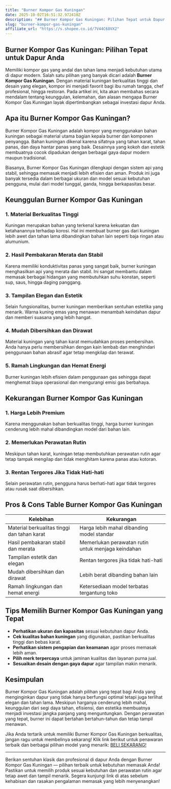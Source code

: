 ```yaml
---
title: "Burner Kompor Gas Kuningan"
date: 2025-10-02T16:51:32.972410Z
description: "## Burner Kompor Gas Kuningan: Pilihan Tepat untuk Dapur Anda..."
slug: "burner-kompor-gas-kuningan"
affiliate_url: "https://s.shopee.co.id/7V44C68VX2"
---
```

## Burner Kompor Gas Kuningan: Pilihan Tepat untuk Dapur Anda

Memiliki kompor gas yang andal dan tahan lama menjadi kebutuhan utama di dapur modern. Salah satu pilihan yang banyak dicari adalah **Burner Kompor Gas Kuningan**. Dengan material kuningan berkualitas tinggi dan desain yang elegan, kompor ini menjadi favorit bagi ibu rumah tangga, chef profesional, hingga restoran. Pada artikel ini, kita akan membahas secara mendalam tentang keunggulan, kelemahan, dan alasan mengapa Burner Kompor Gas Kuningan layak dipertimbangkan sebagai investasi dapur Anda.

## Apa itu Burner Kompor Gas Kuningan?

Burner Kompor Gas Kuningan adalah kompor yang menggunakan bahan kuningan sebagai material utama bagian kepala burner dan komponen penyangga. Bahan kuningan dikenal karena sifatnya yang tahan karat, tahan panas, dan daya hantar panas yang baik. Desainnya yang kokoh dan estetik membuatnya cocok dipadukan dengan berbagai gaya dapur modern maupun tradisional.

Biasanya, Burner Kompor Gas Kuningan dilengkapi dengan sistem api yang stabil, sehingga memasak menjadi lebih efisien dan aman. Produk ini juga banyak tersedia dalam berbagai ukuran dan model sesuai kebutuhan pengguna, mulai dari model tunggal, ganda, hingga berkapasitas besar.

## Keunggulan Burner Kompor Gas Kuningan

### 1. Material Berkualitas Tinggi
Kuningan merupakan bahan yang terkenal karena kekuatan dan ketahanannya terhadap korosi. Hal ini membuat burner gas dari kuningan lebih awet dan tahan lama dibandingkan bahan lain seperti baja ringan atau alumunium.

### 2. Hasil Pembakaran Merata dan Stabil
Karena memiliki konduktivitas panas yang sangat baik, burner kuningan menghasilkan api yang merata dan stabil. Ini sangat membantu dalam memasak berbagai hidangan yang membutuhkan suhu konstan, seperti sup, saus, hingga daging panggang.

### 3. Tampilan Elegan dan Estetik
Selain fungsionalitas, burner kuningan memberikan sentuhan estetika yang menarik. Warna kuning emas yang menawan menambah keindahan dapur dan memberi suasana yang lebih hangat.

### 4. Mudah Dibersihkan dan Dirawat
Material kuningan yang tahan karat memudahkan proses pembersihan. Anda hanya perlu membersihkan dengan kain lembab dan menghindari penggunaan bahan abrasif agar tetap mengkilap dan terawat.

### 5. Ramah Lingkungan dan Hemat Energi
Burner kuningan lebih efisien dalam penggunaan gas sehingga dapat menghemat biaya operasional dan mengurangi emisi gas berbahaya.

## Kekurangan Burner Kompor Gas Kuningan

### 1. Harga Lebih Premium
Karena menggunakan bahan berkualitas tinggi, harga burner kuningan cenderung lebih mahal dibandingkan model dari bahan lain.

### 2. Memerlukan Perawatan Rutin
Meskipun tahan karat, kuningan tetap membutuhkan perawatan rutin agar tetap tampak mengilap dan tidak menghitam karena panas atau kotoran.

### 3. Rentan Tergores Jika Tidak Hati-hati
Selain perawatan rutin, pengguna harus berhati-hati agar tidak tergores atau rusak saat dibersihkan.

## Pros & Cons Table Burner Kompor Gas Kuningan

| Kelebihan                                             | Kekurangan                                            |
|--------------------------------------------------------|------------------------------------------------------|
| Material berkualitas tinggi dan tahan karat          | Harga lebih mahal dibanding model standar          |
| Hasil pembakaran stabil dan merata                     | Memerlukan perawatan rutin untuk menjaga keindahan|
| Tampilan estetik dan elegan                            | Rentan tergores jika tidak hati-hati                |
| Mudah dibersihkan dan dirawat                          | Lebih berat dibanding bahan lain                   |
| Ramah lingkungan dan hemat energi                      | Ketersediaan model terbatas tergantung toko      |

## Tips Memilih Burner Kompor Gas Kuningan yang Tepat

- **Perhatikan ukuran dan kapasitas** sesuai kebutuhan dapur Anda.
- **Cek kualitas bahan kuningan** yang digunakan, pastikan berkualitas tinggi dan bebas karat.
- **Perhatikan sistem pengapian dan keamanan** agar proses memasak lebih aman.
- **Pilih merk terpercaya** untuk jaminan kualitas dan layanan purna jual.
- **Sesuaikan desain dengan gaya dapur** agar tampilan makin menarik.

## Kesimpulan

Burner Kompor Gas Kuningan adalah pilihan yang tepat bagi Anda yang menginginkan dapur yang tidak hanya berfungsi optimal tetapi juga terlihat elegan dan tahan lama. Meskipun harganya cenderung lebih mahal, keunggulan dari segi daya tahan, efisiensi, dan estetika membuatnya menjadi investasi jangka panjang yang menguntungkan. Dengan perawatan yang tepat, burner ini dapat bertahan bertahun-tahun dan tetap tampil menawan.

Jika Anda tertarik untuk memiliki Burner Kompor Gas Kuningan berkualitas, jangan ragu untuk membelinya sekarang! Klik link berikut untuk penawaran terbaik dan berbagai pilihan model yang menarik: [BELI SEKARANG!](https://s.shopee.co.id/7V44C68VX2)

---

Berikan sentuhan klasik dan profesional di dapur Anda dengan Burner Kompor Gas Kuningan — pilihan terbaik untuk kebutuhan memasak Anda! Pastikan untuk memilih produk sesuai kebutuhan dan perawatan rutin agar tetap awet dan tampil menarik. Segera kunjungi link di atas sebelum kehabisan dan rasakan pengalaman memasak yang lebih menyenangkan!